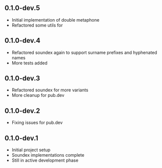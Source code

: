 ## 0.1.0-dev.5

* Initial implementation of double metaphone
* Refactored some utils for 

## 0.1.0-dev.4

* Refactored soundex again to support surname prefixes and hyphenated names
* More tests added

## 0.1.0-dev.3

* Refactored soundex for more variants
* More cleanup for pub.dev

## 0.1.0-dev.2

* Fixing issues for pub.dev

## 0.1.0-dev.1

* Initial project setup
* Soundex implementations complete
* Still in active development phase
